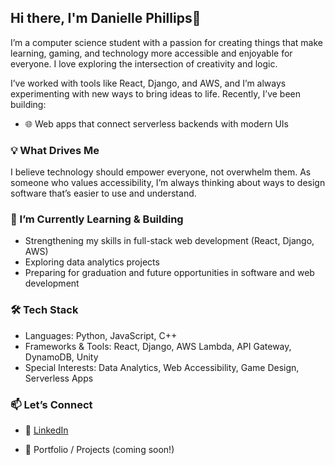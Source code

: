 ## Hi there, I'm Danielle Phillips👋

<!--
**Peanut16/Peanut16** is a ✨ _special_ ✨ repository because its `README.md` (this file) appears on your GitHub profile.

Here are some ideas to get you started:

- 🔭 I’m currently working on ...
- 🌱 I’m currently learning ...
- 👯 I’m looking to collaborate on ...
- 🤔 I’m looking for help with ...
- 💬 Ask me about ...
- 📫 How to reach me: ...
- 😄 Pronouns: ...
- ⚡ Fun fact: ...
-->

I’m a computer science student with a passion for creating things that make learning, gaming, and technology more accessible and enjoyable for everyone. I love exploring the intersection of creativity and logic.

I’ve worked with tools like React, Django, and AWS, and I’m always experimenting with new ways to bring ideas to life. Recently, I’ve been building:

- 🌐 Web apps that connect serverless backends with modern UIs

### 💡 What Drives Me

I believe technology should empower everyone, not overwhelm them. As someone who values accessibility, I’m always thinking about ways to design software that’s easier to use and understand.

### 🌱 I’m Currently Learning & Building
- Strengthening my skills in full-stack web development (React, Django, AWS)
- Exploring data analytics projects
- Preparing for graduation and future opportunities in software and web development

### 🛠️ Tech Stack

- Languages: Python, JavaScript, C++
- Frameworks & Tools: React, Django, AWS Lambda, API Gateway, DynamoDB, Unity
- Special Interests: Data Analytics, Web Accessibility, Game Design, Serverless Apps

### 📫 Let’s Connect

- 💼 [LinkedIn](https://www.linkedin.com/in/daniellephillips143/)

- 🧠 Portfolio / Projects
 (coming soon!)
